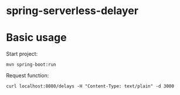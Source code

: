 # spring-serverless-delayer

# Basic usage

Start project:

    mvn spring-boot:run
    
Request function:

    curl localhost:8080/delays -H "Content-Type: text/plain" -d 3000
